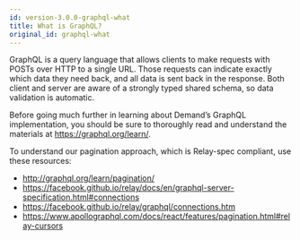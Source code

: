 ```yaml
---
id: version-3.0.0-graphql-what
title: What is GraphQL?
original_id: graphql-what
---
```


GraphQL is a query language that allows clients to make requests with POSTs over HTTP to a single URL. Those requests can indicate exactly which data they need back, and all data is sent back in the response. Both client and server are aware of a strongly typed shared schema, so data validation is automatic.

Before going much further in learning about Demand’s GraphQL implementation, you should be sure to thoroughly read and understand the materials at https://graphql.org/learn/.

To understand our pagination approach, which is Relay-spec compliant, use these resources:
- http://graphql.org/learn/pagination/
- https://facebook.github.io/relay/docs/en/graphql-server-specification.html#connections
- https://facebook.github.io/relay/graphql/connections.htm
- https://www.apollographql.com/docs/react/features/pagination.html#relay-cursors
